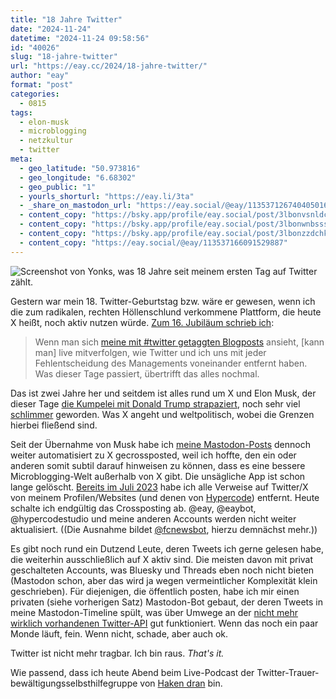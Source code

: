 ```yaml
---
title: "18 Jahre Twitter"
date: "2024-11-24"
datetime: "2024-11-24 09:58:56"
id: "40026"
slug: "18-jahre-twitter"
url: "https://eay.cc/2024/18-jahre-twitter/"
author: "eay"
format: "post"
categories:
  - 0815
tags:
  - elon-musk
  - microblogging
  - netzkultur
  - twitter
meta:
  - geo_latitude: "50.973816"
  - geo_longitude: "6.68302"
  - geo_public: "1"
  - yourls_shorturl: "https://eay.li/3ta"
  - _share_on_mastodon_url: "https://eay.social/@eay/113537126740405016"
  - content_copy: "https://bsky.app/profile/eay.social/post/3lbonvsnldc2c"
  - content_copy: "https://bsky.app/profile/eay.social/post/3lbonwnbsss2c"
  - content_copy: "https://bsky.app/profile/eay.social/post/3lbonzzdchk2c"
  - content_copy: "https://eay.social/@eay/113537166091529887"
---
```


![Screenshot von Yonks, was 18 Jahre seit meinem ersten Tag auf Twitter zählt.](https://eay.cc/uploads/2024/yonks-18-years-twitter.png)

Gestern war mein 18. Twitter-Geburtstag bzw. wäre er gewesen, wenn ich die zum radikalen, rechten Höllenschlund verkommene Plattform, die heute X heißt, noch aktiv nutzen würde. [Zum 16. Jubiläum schrieb ich](https://eay.cc/2022/16-jahre-twitter/):

> Wenn man sich [meine mit #twitter getaggten Blogposts](https://eay.cc/tag/twitter/) ansieht, \[kann man\] live mitverfolgen, wie Twitter und ich uns mit jeder Fehlentscheidung des Managements voneinander entfernt haben. Was dieser Tage passiert, übertrifft das alles nochmal.

Das ist zwei Jahre her und seitdem ist alles rund um X und Elon Musk, der dieser Tage [die Kumpelei mit Donald Trump strapaziert](https://newrepublic.com/post/188501/elon-musk-annoying-trump-team), noch sehr viel [schlimmer](https://eay.cc/2024/x-for-you-page-vom-08-09-2024/) geworden. Was X angeht und weltpolitisch, wobei die Grenzen hierbei fließend sind.

Seit der Übernahme von Musk habe ich [meine Mastodon-Posts](https://eay.social/@eay) dennoch weiter automatisiert zu X gecrossposted, weil ich hoffte, den ein oder anderen somit subtil darauf hinweisen zu können, dass es eine bessere Microblogging-Welt außerhalb von X gibt. Die unsägliche App ist schon lange gelöscht. [Bereits im Juli 2023](https://eay.cc/2023/status-2023-07-30-1544/) habe ich alle Verweise auf Twitter/X von meinem Profilen/Websites (und denen von [Hypercode](https://hypercode.de/)) entfernt. Heute schalte ich endgültig das Cross­posting ab. @eay, @eaybot, @hypercodestudio und meine anderen Accounts werden nicht weiter aktualisiert. ((Die Ausnahme bildet [@fcnewsbot](https://eay.cc/2023/fcnewsbot-auf-mastodon/), hierzu demnächst mehr.))

Es gibt noch rund ein Dutzend Leute, deren Tweets ich gerne gelesen habe, die weiterhin ausschließlich auf X aktiv sind. Die meisten davon mit privat geschalteten Accounts, was Bluesky und Threads eben noch nicht bieten (Mastodon schon, aber das wird ja wegen vermeintlicher Komplexität klein geschrieben). Für diejenigen, die öffentlich posten, habe ich mir einen privaten (siehe vorherigen Satz) Mastodon-Bot gebaut, der deren Tweets in meine Mastodon-Timeline spült, was über Umwege an der [nicht mehr wirklich vorhandenen Twitter-API](https://eay.cc/2023/details-zur-kostenpflichtigen-twitter-api/) gut funktioniert. Wenn das noch ein paar Monde läuft, fein. Wenn nicht, schade, aber auch ok.

Twitter ist nicht mehr tragbar. Ich bin raus. _That's it._

Wie passend, dass ich heute Abend beim Live-Podcast der Twitter-Trauer­bewältigungs­selbst­hilfe­gruppe von [Haken dran](https://www.hakendran.org/) bin.

